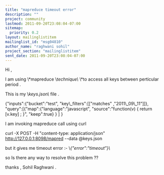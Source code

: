 ```yaml
---
title: "mapreduce timeout error"
description: ""
project: community
lastmod: 2011-09-20T23:08:04-07:00
sitemap:
  priority: 0.2
layout: mailinglistitem
mailinglist_id: "msg04810"
author_name: "raghwani sohil"
project_section: "mailinglistitem"
sent_date: 2011-09-20T23:08:04-07:00
---
```



Hi ,

I am using \\*mapreduce \\*technique\\* \\*to access all keys between perticular
period .

This is my \\*keys.json\\* file .

{"inputs":{"bucket":"test",
 "key\\_filters":[["matches" ,"2011\\_09\\_11"]]},
"query":[{"map":{"language":"javascript",
 "source":"function(v) {
 return [v.key] ;
 }",
 "keep":true} } ]
}

I am invoking mapreduce call using curl

curl -X POST -H "content-type: application/json"
http://127.0.0.1:8098/mapred --data @keys.json

but it gives me timeout error :- \\*{"error":"timeout"}\\*

so Is there any way to resolve this problem ??

thanks ,
Sohil Raghwani .
